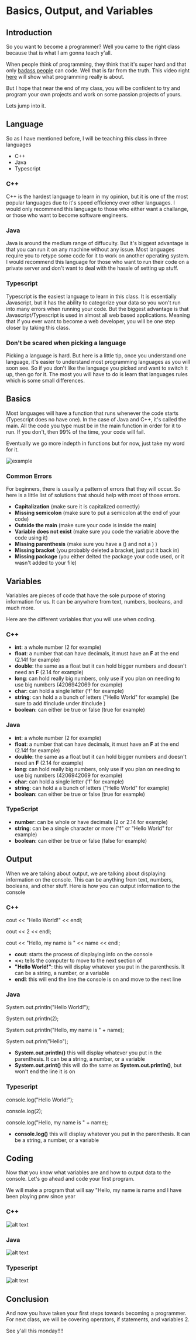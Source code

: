 
# Basics, Output, and Variables


## Introduction
So you want to become a programmer? Well you came to the right class because that is what I am gonna teach y'all.

When people think of programming, they think that it's super hard and that only [badass people](https://www.youtube.com/watch?v=_WH6cbwZ5m8?t=22) can code.
Well that is far from the truth. This video right [here](https://www.youtube.com/watch?v=HluANRwPyNo) will show what programming really is about.

But I hope that near the end of my class, you will be confident to try and program your own projects
and work on some passion projects of yours.

Lets jump into it.
## Language

So as I have mentioned before, I will be teaching this class in three languages
- C++
- Java
- Typescript

### C++
C++ is the hardest language to learn in my opinion, but it is one of the most popular languages
due to it's speed efficiency over other languages. I would only recommend this language to those who either want a challange, or those who want to become software engineers.

### Java
Java is around the medium range of diffuculty. But it's biggest advantage is that you can run it on any machine
without any issue. Most languages require you to retype some code for it to work on another operating system.
I would recommend this language for those who want to run their code on a private server and don't want to deal with the hassle of setting up stuff.

### Typescript
Typescript is the easiest language to learn in this class. It is essentially Javascript, but it has the ability to categorize your data so you won't run into many errors when running your code.
But the biggest advantage is that Javascript/Typescript is used in almost all web based applications. Meaning that if you ever want to become a web developer, you will be one step closer by taking this class.

### Don't be scared when picking a language
Picking a language is hard. But here is a little tip, once you understand one language, it's easier to understand most programming languages as you will soon see.
So if you don't like the language you picked and want to switch it up, then go for it. The most you will have to do is learn that languages rules which is some small differences.
## Basics
Most languages will have a function that runs whenever the code starts (Typescript does no have one).
In the case of Java and C++, it's called the main. All the code you type must be in the main function in order for it to run.
If you don't, then 99% of the time, your code will fail.

Eventually we go more indepth in functions but for now, just take my word for it.

![example](https://cdn.discordapp.com/attachments/1012619802789019738/1012650616268533781/unknown.png?size=4096)

### Common Errors
For beginners, there is usually a pattern of errors that they will occur.
So here is a little list of solutions that should help with most of those errors.

- **Capitalization** (make sure it is capitalized correctly)
- **Missing semicolon** (make sure to put a semicolon at the end of your code)
- **Outside the main** (make sure your code is inside the main)
- **Variable does not exist** (make sure you code the variable above the code using it)
- **Missing parenthesis** (make sure you have a () and not a ) )
- **Missing bracket** (you probably deleted a bracket, just put it back in)
- **Missing package** (you either delted the package your code used, or it wasn't added to your file)
## Variables
Variables are pieces of code that have the sole purpose of storing information for us. It can be anywhere from text, numbers, booleans, and much more.

Here are the different variables that you will use when coding.

### C++
- **int**: a whole number (2 for example)
- **float**: a number that can have decimals, it must have an **F** at the end (2.14f for example)
- **double**: the same as a float but it can hold bigger numbers and doesn't need an **F** (2.14 for example)
- **long**: can hold really big numbers, only use if you plan on needing to use big numbers (4206942069 for example)
- **char**: can hold a single letter ('f' for example)
- **string**: can hold a a bunch of letters ("Hello World" for example) (be sure to add #include <string> under #include <iostream>)
- **boolean**: can either be true or false (true for example)

### Java
- **int**: a whole number (2 for example)
- **float**: a number that can have decimals, it must have an **F** at the end (2.14f for example)
- **double**: the same as a float but it can hold bigger numbers and doesn't need an **F** (2.14 for example)
- **long**: can hold really big numbers, only use if you plan on needing to use big numbers (4206942069 for example)
- **char**: can hold a single letter ('f' for example)
- **string**: can hold a a bunch of letters ("Hello World" for example)
- **boolean**: can either be true or false (true for example)

### TypeScript

- **number**: can be whole or have decimals (2 or 2.14 for example)
- **string**: can be a single character or more ("f" or "Hello World" for example)
- **boolean**: can either be true or false (false for example)



## Output
When we are talking about output, we are talking about displaying information on the console.
This can be anything from text, numbers, booleans, and other stuff.
Here is how you can output information to the console

### C++
cout << "Hello World!" << endl;

cout << 2 << endl;

cout << "Hello, my name is " << name << endl;

- **cout**: starts the process of displaying info on the console
- **<<:** tells the computer to move to the next section of 
- **"Hello World!"**: this will display whatever you put in the parenthesis. It can be a string, a number, or a variable 
- **endl**: this will end the line the console is on and move to the next line

### Java
System.out.println("Hello World!");

System.out.println(2);

System.out.println("Hello, my name is " + name);

System.out.print("Hello");

- **System.out.println()** this will display whatever you put in the parenthesis. It can be a string, a number, or a variable 
- **System.out.print()** this will do the same as **System.out.println()**, but won't end the line it is on

### Typescript
console.log("Hello World!");

console.log(2);

console.log("Hello, my name is " + name);

- **console.log()** this will display whatever you put in the parenthesis. It can be a string, a number, or a variable
## Coding
Now that you know what variables are and how to output data to the console.
Let's go ahead and code your first program.

We will make a program that will say "Hello, my name is name and I have been playing pnw since year

### C++
![alt text](https://cdn.discordapp.com/attachments/1012619802789019738/1012619827069849600/unknown.png?size=4096)

### Java
![alt text](https://cdn.discordapp.com/attachments/1012619802789019738/1012624344695980093/unknown.png?size=4096)

### Typescript
![alt text](https://cdn.discordapp.com/attachments/1012619802789019738/1012621549464977408/unknown.png?size=4096)
## Conclusion
And now you have taken your first steps towards becoming a programmer. For next class,
we will be covering operators, if statements, and variables 2.

See y'all this monday!!!!